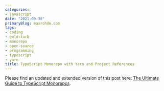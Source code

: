 ```yaml
---
categories:
- javascript
date: "2021-09-30"
primaryBlog: maxrohde.com
tags:
- coding
- goldstack
- monorepo
- open-source
- programming
- typescript
- yarn
title: TypeScript Monorepo with Yarn and Project References
---
```



Please find an updated and extended version of this post here: [The Ultimate Guide to TypeScript Monorepos](https://maxrohde.com/2021/11/20/the-ultimate-guide-to-typescript-monorepos/).